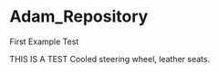 Adam_Repository
===============

First Example Test

THIS IS A TEST
Cooled steering wheel, leather seats.